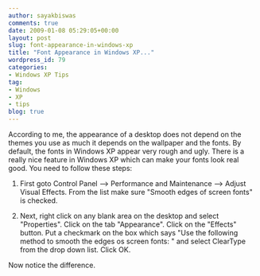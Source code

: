 ```yaml
---
author: sayakbiswas
comments: true
date: 2009-01-08 05:29:05+00:00
layout: post
slug: font-appearance-in-windows-xp
title: "Font Appearance in Windows XP..."
wordpress_id: 79
categories:
- Windows XP Tips
tag:
- Windows
- XP
- tips
blog: true
---
```


According to me, the appearance of a desktop does not depend on the themes you use as much it depends on the wallpaper and the fonts. By default, the fonts in Windows XP appear very rough and ugly. There is a really nice feature in Windows XP which can make your fonts look real good. You need to follow these steps:

1. First goto Control Panel --> Performance and Maintenance --> Adjust Visual Effects. From the list make sure "Smooth edges of screen fonts" is checked.

2. Next, right click on any blank area on the desktop and select "Properties". Click on the tab "Appearance". Click on the "Effects" button. Put a checkmark on the box which says "Use the following method to smooth the edges os screen fonts: " and select ClearType from the drop down list. Click OK.

Now notice the difference.
